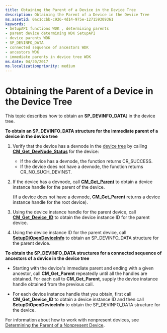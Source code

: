 ```yaml
---
title: Obtaining the Parent of a Device in the Device Tree
description: Obtaining the Parent of a Device in the Device Tree
ms.assetid: 0ac1ccbb-c926-4d14-975e-127159309361
keywords:
- SetupAPI functions WDK , determining parents
- parent device determining WDK SetupAPI
- device parents WDK
- SP_DEVINFO_DATA
- connected sequence of ancestors WDK
- ancestors WDK
- immediate parents in device tree WDK
ms.date: 04/20/2017
ms.localizationpriority: medium
---
```


# Obtaining the Parent of a Device in the Device Tree





This topic describes how to obtain an **SP_DEVINFO_DATA**) in the device tree.

**To obtain an SP_DEVINFO_DATA structure for the immediate parent of a device in the device tree**

1.  Verify that the device has a devnode in the [device tree](../kernel/device-tree.md) by calling [**CM_Get_DevNode_Status**](/windows/win32/api/cfgmgr32/nf-cfgmgr32-cm_get_devnode_status) for the device:
    -   If the device has a devnode, the function returns CR_SUCCESS.
    -   If the device does not have a devnode, the function returns CR_NO_SUCH_DEVINST.

2.  If the device has a devnode, call [**CM_Get_Parent**](/windows/win32/api/cfgmgr32/nf-cfgmgr32-cm_get_parent) to obtain a device instance handle for the parent of the device.

    (If a device does not have a devnode, **CM_Get_Parent** returns a device instance handle for the root device).

3.  Using the device instance handle for the parent device, call [**CM_Get_Device_ID**](/windows/win32/api/cfgmgr32/nf-cfgmgr32-cm_get_device_idw) to obtain the device instance ID for the parent device.

4.  Using the device instance ID for the parent device, call [**SetupDiOpenDeviceInfo**](/windows/win32/api/setupapi/nf-setupapi-setupdiopendeviceinfoa) to obtain an SP_DEVINFO_DATA structure for the parent device.

**To obtain the SP_DEVINFO_DATA structures for a connected sequence of ancestors of a device in the device tree**

-   Starting with the device's immediate parent and ending with a given ancestor, call **CM_Get_Parent** repeatedly until all the handles are obtained. For each call to **CM_Get_Parent**, supply the device instance handle obtained from the previous call.

-   For each device instance handle that you obtain, first call **CM_Get_Device_ID** to obtain a device instance ID and then call **SetupDiOpenDeviceInfo** to obtain the SP_DEVINFO_DATA structure for the device.

For information about how to work with nonpresent devices, see [Determining the Parent of a Nonpresent Device](determining-the-parent-of-a-nonpresent-device.md).

 

